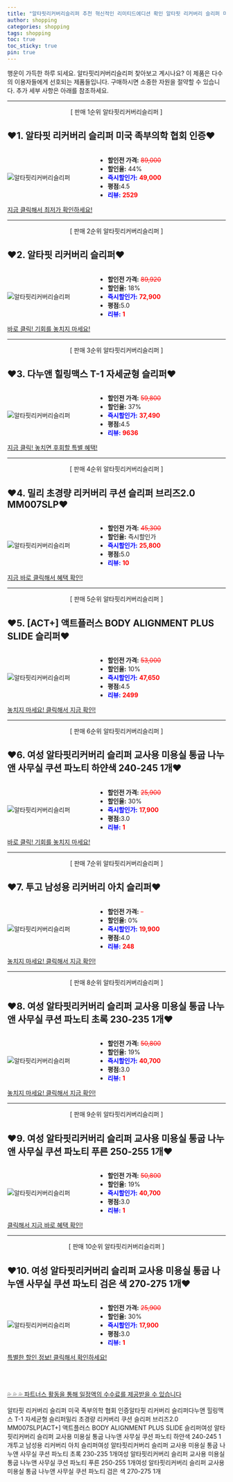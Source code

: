 ```yaml
---
title: "알타핏리커버리슬리퍼 추천 혁신적인 리미티드에디션 확인 알타핏 리커버리 슬리퍼 미국 족부의학"
author: shopping
categories: shopping
tags: shopping
toc: true
toc_sticky: true
pin: true
---
```

행운이 가득한 하루 되세요. 알타핏리커버리슬리퍼 찾아보고 계시나요? 이 제품은 다수의 이용자들에게 선호되는 제품들입니다. 구매하시면 소중한 자원을 절약할 수 있습니다. 추가 세부 사항은 아래를 참조하세요.

---
<p class="toplist" style="margin: 0 auto; display: block; width: fit-content;">[ 판매 1순위 알타핏리커버리슬리퍼 ]</p>

<h2><strong>❤️1. 알타핏 리커버리 슬리퍼 미국 족부의학 협회 인증❤️</strong></h2>

<div style="display: flex; align-items: center;">
    <div style="flex: 0.4;">
        <img src="https://thumbnail6.coupangcdn.com/thumbnails/remote/230x230ex/image/vendor_inventory/7c33/6089fbad7dc131d2d2f8df092755cb54e2bd6fa27f36590eda23d1022eed.png" alt="알타핏리커버리슬리퍼" style="max-width: 100%;">
    </div>
    <div style="flex: 0.6; margin-left: 10px;">
        <ul>
            <li><strong>할인전 가격:</strong> <del style="color: red;">89,000</del></li>
            <li><strong>할인율:</strong> 44%</li>
            <li><span style='color:blue'><strong>즉시할인가:</strong></span> <span style='color:red'><strong>49,000</strong></span></li>
            <li><strong>평점:</strong>4.5</li>
            <li><span style='color:blue'><strong>리뷰:</strong></span> <span style='color:red'><strong>2529</strong></span></li>
        </ul>
    </div>
</div>
<div class="center">
    <a href="https://selin100587001.github.io?lptag=AF9450613&subid=githubio&pageKey=7746638453&traceid=V0-153&itemId=10711896828&vendorItemId=87981061051" class="myButton">
        지금 클릭해서 최저가 확인하세요!
    </a>
</div>


---
<p class="toplist" style="margin: 0 auto; display: block; width: fit-content;">[ 판매 2순위 알타핏리커버리슬리퍼 ]</p>

<h2><strong>❤️2. 알타핏 리커버리 슬리퍼❤️</strong></h2>

<div style="display: flex; align-items: center;">
    <div style="flex: 0.4;">
        <img src="https://thumbnail8.coupangcdn.com/thumbnails/remote/230x230ex/image/vendor_inventory/1ea9/373b097237effdc263c98c8b31fc5985a07bc723175f25856a422d4f7ca6.jpg" alt="알타핏리커버리슬리퍼" style="max-width: 100%;">
    </div>
    <div style="flex: 0.6; margin-left: 10px;">
        <ul>
            <li><strong>할인전 가격:</strong> <del style="color: red;">89,920</del></li>
            <li><strong>할인율:</strong> 18%</li>
            <li><span style='color:blue'><strong>즉시할인가:</strong></span> <span style='color:red'><strong>72,900</strong></span></li>
            <li><strong>평점:</strong>5.0</li>
            <li><span style='color:blue'><strong>리뷰:</strong></span> <span style='color:red'><strong>1</strong></span></li>
        </ul>
    </div>
</div>
<div class="center">
    <a href="https://selin100587001.github.io?lptag=AF9450613&subid=githubio&pageKey=8080295977&traceid=V0-153&itemId=22783059588&vendorItemId=89818114149" class="myButton">
        바로 클릭! 기회를 놓치지 마세요!
    </a>
</div>


---
<p class="toplist" style="margin: 0 auto; display: block; width: fit-content;">[ 판매 3순위 알타핏리커버리슬리퍼 ]</p>

<h2><strong>❤️3. 다누앤 힐링맥스 T-1 자세균형 슬리퍼❤️</strong></h2>

<div style="display: flex; align-items: center;">
    <div style="flex: 0.4;">
        <img src="https://thumbnail7.coupangcdn.com/thumbnails/remote/230x230ex/image/retail/images/2024/04/15/16/1/92d848ee-c5a1-45ae-a035-01603c804142.jpg" alt="알타핏리커버리슬리퍼" style="max-width: 100%;">
    </div>
    <div style="flex: 0.6; margin-left: 10px;">
        <ul>
            <li><strong>할인전 가격:</strong> <del style="color: red;">59,800</del></li>
            <li><strong>할인율:</strong> 37%</li>
            <li><span style='color:blue'><strong>즉시할인가:</strong></span> <span style='color:red'><strong>37,490</strong></span></li>
            <li><strong>평점:</strong>4.5</li>
            <li><span style='color:blue'><strong>리뷰:</strong></span> <span style='color:red'><strong>9636</strong></span></li>
        </ul>
    </div>
</div>
<div class="center">
    <a href="https://selin100587001.github.io?lptag=AF9450613&subid=githubio&pageKey=5792035371&traceid=V0-153&itemId=9905592224&vendorItemId=89509105767" class="myButton">
        지금 클릭! 놓치면 후회할 특별 혜택!
    </a>
</div>


---
<p class="toplist" style="margin: 0 auto; display: block; width: fit-content;">[ 판매 4순위 알타핏리커버리슬리퍼 ]</p>

<h2><strong>❤️4. 밀리 초경량 리커버리 쿠션 슬리퍼 브리즈2.0 MM007SLP❤️</strong></h2>

<div style="display: flex; align-items: center;">
    <div style="flex: 0.4;">
        <img src="https://thumbnail7.coupangcdn.com/thumbnails/remote/230x230ex/image/vendor_inventory/7503/c25c9c5cd69153c8355cc0e8b468b99242143815001e4ee0f333b3374866.jpg" alt="알타핏리커버리슬리퍼" style="max-width: 100%;">
    </div>
    <div style="flex: 0.6; margin-left: 10px;">
        <ul>
            <li><strong>할인전 가격:</strong> <del style="color: red;">45,300</del></li>
            <li><strong>할인율:</strong> 즉시할인가</li>
            <li><span style='color:blue'><strong>즉시할인가:</strong></span> <span style='color:red'><strong>25,800</strong></span></li>
            <li><strong>평점:</strong>5.0</li>
            <li><span style='color:blue'><strong>리뷰:</strong></span> <span style='color:red'><strong>10</strong></span></li>
        </ul>
    </div>
</div>
<div class="center">
    <a href="https://selin100587001.github.io?lptag=AF9450613&subid=githubio&pageKey=8169425554&traceid=V0-153&itemId=23326570418&vendorItemId=90358332913" class="myButton">
        지금 바로 클릭해서 혜택 확인!
    </a>
</div>


---
<p class="toplist" style="margin: 0 auto; display: block; width: fit-content;">[ 판매 5순위 알타핏리커버리슬리퍼 ]</p>

<h2><strong>❤️5. [ACT+] 액트플러스 BODY ALIGNMENT PLUS SLIDE 슬리퍼❤️</strong></h2>

<div style="display: flex; align-items: center;">
    <div style="flex: 0.4;">
        <img src="https://thumbnail10.coupangcdn.com/thumbnails/remote/230x230ex/image/rs_quotation_api/irjw1py6/39da9eac06cf47c4aba43fde74c6a1b1.JPG" alt="알타핏리커버리슬리퍼" style="max-width: 100%;">
    </div>
    <div style="flex: 0.6; margin-left: 10px;">
        <ul>
            <li><strong>할인전 가격:</strong> <del style="color: red;">53,000</del></li>
            <li><strong>할인율:</strong> 10%</li>
            <li><span style='color:blue'><strong>즉시할인가:</strong></span> <span style='color:red'><strong>47,650</strong></span></li>
            <li><strong>평점:</strong>4.5</li>
            <li><span style='color:blue'><strong>리뷰:</strong></span> <span style='color:red'><strong>2499</strong></span></li>
        </ul>
    </div>
</div>
<div class="center">
    <a href="https://selin100587001.github.io?lptag=AF9450613&subid=githubio&pageKey=6040732357&traceid=V0-153&itemId=11042711886&vendorItemId=78322262918" class="myButton">
        놓치지 마세요! 클릭해서 지금 확인!
    </a>
</div>


---
<p class="toplist" style="margin: 0 auto; display: block; width: fit-content;">[ 판매 6순위 알타핏리커버리슬리퍼 ]</p>

<h2><strong>❤️6. 여성 알타핏리커버리 슬리퍼 교사용 미용실 통굽 나누앤 사무실 쿠션 파노티 하얀색 240-245 1개❤️</strong></h2>

<div style="display: flex; align-items: center;">
    <div style="flex: 0.4;">
        <img src="https://thumbnail8.coupangcdn.com/thumbnails/remote/230x230ex/image/vendor_inventory/ada4/4658798ab8237c4a9394f8ab1430c46ed317b4109f65108e70711dd6260b.png" alt="알타핏리커버리슬리퍼" style="max-width: 100%;">
    </div>
    <div style="flex: 0.6; margin-left: 10px;">
        <ul>
            <li><strong>할인전 가격:</strong> <del style="color: red;">25,900</del></li>
            <li><strong>할인율:</strong> 30%</li>
            <li><span style='color:blue'><strong>즉시할인가:</strong></span> <span style='color:red'><strong>17,900</strong></span></li>
            <li><strong>평점:</strong>3.0</li>
            <li><span style='color:blue'><strong>리뷰:</strong></span> <span style='color:red'><strong>1</strong></span></li>
        </ul>
    </div>
</div>
<div class="center">
    <a href="https://selin100587001.github.io?lptag=AF9450613&subid=githubio&pageKey=8143032619&traceid=V0-153&itemId=23142508562&vendorItemId=90175385393" class="myButton">
        바로 클릭! 기회를 놓치지 마세요!
    </a>
</div>


---
<p class="toplist" style="margin: 0 auto; display: block; width: fit-content;">[ 판매 7순위 알타핏리커버리슬리퍼 ]</p>

<h2><strong>❤️7. 투고 남성용 리커버리 아치 슬리퍼❤️</strong></h2>

<div style="display: flex; align-items: center;">
    <div style="flex: 0.4;">
        <img src="https://thumbnail9.coupangcdn.com/thumbnails/remote/230x230ex/image/rs_quotation_api/klgkbzzr/d1d3d0613073457fbe8df4ea5c09d9e5.jpg" alt="알타핏리커버리슬리퍼" style="max-width: 100%;">
    </div>
    <div style="flex: 0.6; margin-left: 10px;">
        <ul>
            <li><strong>할인전 가격:</strong> <del style="color: red;">-</del></li>
            <li><strong>할인율:</strong> 0%</li>
            <li><span style='color:blue'><strong>즉시할인가:</strong></span> <span style='color:red'><strong>19,900</strong></span></li>
            <li><strong>평점:</strong>4.0</li>
            <li><span style='color:blue'><strong>리뷰:</strong></span> <span style='color:red'><strong>248</strong></span></li>
        </ul>
    </div>
</div>
<div class="center">
    <a href="https://selin100587001.github.io?lptag=AF9450613&subid=githubio&pageKey=5566487310&traceid=V0-153&itemId=8849666271&vendorItemId=76136426311" class="myButton">
        놓치지 마세요! 클릭해서 지금 확인!
    </a>
</div>


---
<p class="toplist" style="margin: 0 auto; display: block; width: fit-content;">[ 판매 8순위 알타핏리커버리슬리퍼 ]</p>

<h2><strong>❤️8. 여성 알타핏리커버리 슬리퍼 교사용 미용실 통굽 나누앤 사무실 쿠션 파노티 초록 230-235 1개❤️</strong></h2>

<div style="display: flex; align-items: center;">
    <div style="flex: 0.4;">
        <img src="https://thumbnail10.coupangcdn.com/thumbnails/remote/230x230ex/image/vendor_inventory/3585/b79abbb2efcf913043792341c8d6f3352e218c3d81b61498aa09f52b543c.jpg" alt="알타핏리커버리슬리퍼" style="max-width: 100%;">
    </div>
    <div style="flex: 0.6; margin-left: 10px;">
        <ul>
            <li><strong>할인전 가격:</strong> <del style="color: red;">50,800</del></li>
            <li><strong>할인율:</strong> 19%</li>
            <li><span style='color:blue'><strong>즉시할인가:</strong></span> <span style='color:red'><strong>40,700</strong></span></li>
            <li><strong>평점:</strong>3.0</li>
            <li><span style='color:blue'><strong>리뷰:</strong></span> <span style='color:red'><strong>1</strong></span></li>
        </ul>
    </div>
</div>
<div class="center">
    <a href="https://selin100587001.github.io?lptag=AF9450613&subid=githubio&pageKey=8143032619&traceid=V0-153&itemId=23142508516&vendorItemId=90258092903" class="myButton">
        놓치지 마세요! 클릭해서 지금 확인!
    </a>
</div>


---
<p class="toplist" style="margin: 0 auto; display: block; width: fit-content;">[ 판매 9순위 알타핏리커버리슬리퍼 ]</p>

<h2><strong>❤️9. 여성 알타핏리커버리 슬리퍼 교사용 미용실 통굽 나누앤 사무실 쿠션 파노티 푸른 250-255 1개❤️</strong></h2>

<div style="display: flex; align-items: center;">
    <div style="flex: 0.4;">
        <img src="https://thumbnail10.coupangcdn.com/thumbnails/remote/230x230ex/image/vendor_inventory/3585/b79abbb2efcf913043792341c8d6f3352e218c3d81b61498aa09f52b543c.jpg" alt="알타핏리커버리슬리퍼" style="max-width: 100%;">
    </div>
    <div style="flex: 0.6; margin-left: 10px;">
        <ul>
            <li><strong>할인전 가격:</strong> <del style="color: red;">50,800</del></li>
            <li><strong>할인율:</strong> 19%</li>
            <li><span style='color:blue'><strong>즉시할인가:</strong></span> <span style='color:red'><strong>40,700</strong></span></li>
            <li><strong>평점:</strong>3.0</li>
            <li><span style='color:blue'><strong>리뷰:</strong></span> <span style='color:red'><strong>1</strong></span></li>
        </ul>
    </div>
</div>
<div class="center">
    <a href="https://selin100587001.github.io?lptag=AF9450613&subid=githubio&pageKey=8143032619&traceid=V0-153&itemId=23142508594&vendorItemId=90258092918" class="myButton">
        클릭해서 지금 바로 혜택 확인!
    </a>
</div>


---
<p class="toplist" style="margin: 0 auto; display: block; width: fit-content;">[ 판매 10순위 알타핏리커버리슬리퍼 ]</p>

<h2><strong>❤️10. 여성 알타핏리커버리 슬리퍼 교사용 미용실 통굽 나누앤 사무실 쿠션 파노티 검은 색 270-275 1개❤️</strong></h2>

<div style="display: flex; align-items: center;">
    <div style="flex: 0.4;">
        <img src="https://thumbnail8.coupangcdn.com/thumbnails/remote/230x230ex/image/vendor_inventory/ada4/4658798ab8237c4a9394f8ab1430c46ed317b4109f65108e70711dd6260b.png" alt="알타핏리커버리슬리퍼" style="max-width: 100%;">
    </div>
    <div style="flex: 0.6; margin-left: 10px;">
        <ul>
            <li><strong>할인전 가격:</strong> <del style="color: red;">25,900</del></li>
            <li><strong>할인율:</strong> 30%</li>
            <li><span style='color:blue'><strong>즉시할인가:</strong></span> <span style='color:red'><strong>17,900</strong></span></li>
            <li><strong>평점:</strong>3.0</li>
            <li><span style='color:blue'><strong>리뷰:</strong></span> <span style='color:red'><strong>1</strong></span></li>
        </ul>
    </div>
</div>
<div class="center">
    <a href="https://selin100587001.github.io?lptag=AF9450613&subid=githubio&pageKey=8143032619&traceid=V0-153&itemId=23142508636&vendorItemId=90175385602" class="myButton">
        특별한 할인 정보! 클릭해서 확인하세요!
    </a>
</div>

<br><br><br>[💦 💦 💦 파트너스 활동을 통해 일정액의 수수료를 제공받을 수 있습니다](https://link.coupang.com/a/bcpT2c)<br><br>알타핏 리커버리 슬리퍼 미국 족부의학 협회 인증알타핏 리커버리 슬리퍼다누앤 힐링맥스 T-1 자세균형 슬리퍼밀리 초경량 리커버리 쿠션 슬리퍼 브리즈2.0 MM007SLP[ACT+] 액트플러스 BODY ALIGNMENT PLUS SLIDE 슬리퍼여성 알타핏리커버리 슬리퍼 교사용 미용실 통굽 나누앤 사무실 쿠션 파노티 하얀색 240-245 1개투고 남성용 리커버리 아치 슬리퍼여성 알타핏리커버리 슬리퍼 교사용 미용실 통굽 나누앤 사무실 쿠션 파노티 초록 230-235 1개여성 알타핏리커버리 슬리퍼 교사용 미용실 통굽 나누앤 사무실 쿠션 파노티 푸른 250-255 1개여성 알타핏리커버리 슬리퍼 교사용 미용실 통굽 나누앤 사무실 쿠션 파노티 검은 색 270-275 1개